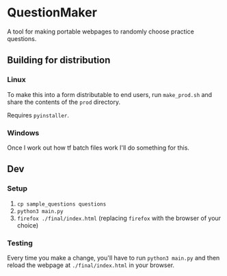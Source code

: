 # QuestionMaker

A tool for making portable webpages to randomly choose practice questions.

## Building for distribution

### Linux

To make this into a form distributable to end users, run `make_prod.sh` and share the contents of the `prod` directory.

Requires `pyinstaller`.

### Windows

Once I work out how tf batch files work I'll do something for this.

## Dev

### Setup

1. `cp sample_questions questions`
2. `python3 main.py`
3. `firefox ./final/index.html` (replacing `firefox` with the browser of your choice)

### Testing

Every time you make a change, you'll have to run `python3 main.py` and then reload the webpage at `./final/index.html` in your browser.


